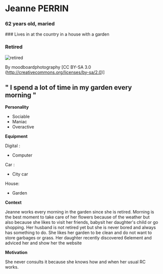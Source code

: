 # Jeanne PERRIN
### 62 years old, maried 
### Lives in at the country in a house with a garden 
### Retired

![retired](../Pictures/secondaryPersonaRetired.jpg)

By moodboardphotography  [CC BY-SA 3.0 (http://creativecommons.org/licenses/by-sa/2.0)]
## " I spend a lot of time in my garden every morning  "


**Personality**
* Sociable
* Maniac
* Overactive


**Equipment**

Digital : 
* Computer

Car : 
* City car

House: 
* Garden

**Context**

Jeanne works every morning in the garden since she is retired. Morning is the best moment to take care of her flowers because of the weather but also because she likes to visit her friends, babysit her daughter's child or go shopping. Her husband is not retired yet but she is never bored and always has something to do. She likes her garden to be clean and do not want to store garbages or grass. Her daughter recently discovered 6element and adviced her and show her the website

**Motivation**

She never consults it because she knows how and when her usual RC works.